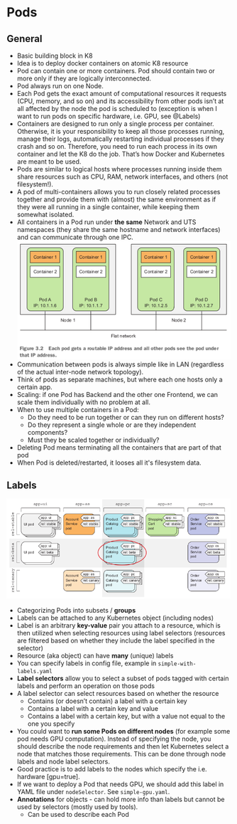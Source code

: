 # Pods

## General

* Basic building block in K8
* Idea is to deploy docker containers on atomic K8 resource
* Pod can contain one or more containers. Pod should contain two or more only if 
  they are logically interconnected.
* Pod always run on one Node.
* Each Pod gets the exact amount of computational resources it requests (CPU, memory, and so on) and its accessibility from other pods
  isn’t at all affected by the node the pod is scheduled to (exception is when I want to run pods on specific hardware, i.e. GPU, see @Labels)
* Containers are designed to run only a single process per container. Otherwise, 
  it is your responsibility to keep all those processes running, manage their logs, 
  automatically restarting individual processes if they crash and so on.
  Therefore, you need to run each process in its own container and let the K8 do the 
  job. That’s how Docker and Kubernetes are meant to be used.
* Pods are similar to logical hosts where processes running inside
  them share resources such as CPU, RAM, network interfaces, and others (not filesystem!).
* A pod of multi-containers allows you to run closely related processes together and provide 
  them with (almost) the same environment as if they were all running in a single
  container, while keeping them somewhat isolated.
* All containers in a Pod run under **the same** Network and UTS namespaces (they share
  the same hostname and network interfaces) and can communicate through one IPC.
![img.png](../../img/img.png)
* Communication between pods is always simple like in LAN (regardless of the
  actual inter-node network topology). 
* Think of pods as separate machines, but where each one hosts only a certain app.
* Scaling: if one Pod has Backend and the other one Frontend, we can scale them 
  individually with no problem at all.
* When to use multiple containers in a Pod:
    * Do they need to be run together or can they run on different hosts?
    * Do they represent a single whole or are they independent components?
    * Must they be scaled together or individually?
* Deleting Pod means terminating all the containers that are part of that pod
* When Pod is deleted/restarted, it looses all it's filesystem data.

## Labels
![img.png](../../img/img3.png)
* Categorizing Pods into subsets / **groups**
* Labels can be attached to any Kubernetes object (including nodes)
* Label is an arbitrary **key-value** pair you attach to a resource, which is then utilized when selecting resources using label selectors
  (resources are filtered based on whether they include the label specified in the selector)
* Resource (aka object) can have **many** (unique) labels
* You can specify labels in config file, example in `simple-with-labels.yaml`
* **Label selectors** allow you to select a subset of pods tagged with certain labels and perform an operation on those pods
* A label selector can select resources based on whether the resource
  * Contains (or doesn’t contain) a label with a certain key
  * Contains a label with a certain key and value
  * Contains a label with a certain key, but with a value not equal to the one you specify
* You could want to **run some Pods on different nodes** (for example some pod needs GPU computation).
  Instead of specifying the node, you should describe the node requirements and then let Kubernetes select a
  node that matches those requirements. This can be done through node labels and
  node label selectors.
* Good practice is to add labels to the nodes which specify the i.e. hardware [gpu=true]. 
* If we want to deploy a Pod that needs GPU, we should add this label in YAML file under `nodeSelector`. See `simple-gpu.yaml`.
* **Annotations** for objects - can hold more info than labels but cannot be used by selectors (mostly used by tools).
  * Can be used to describe each Pod





